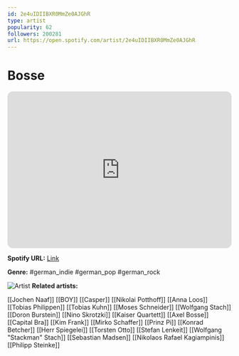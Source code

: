 ```yaml
---
id: 2e4uIDIIBXR0MmZe0AJGhR
type: artist
popularity: 62
followers: 200281
url: https://open.spotify.com/artist/2e4uIDIIBXR0MmZe0AJGhR
---
```

# Bosse

<iframe style="border-radius:12px" src="https://open.spotify.com/embed/artist/2e4uIDIIBXR0MmZe0AJGhR" width="100%" height="352" frameBorder="0" allowfullscreen="" allow="autoplay; clipboard-write; encrypted-media; fullscreen; picture-in-picture" loading="lazy"></iframe>

**Spotify URL:** [Link](https://open.spotify.com/artist/2e4uIDIIBXR0MmZe0AJGhR)

**Genre:**  #german_indie #german_pop #german_rock

![Artist](https://i.scdn.co/image/ab6761610000e5ebe61a667908a408170aac8a9b)
**Related artists:**

[[Jochen Naaf]]
[[BOY]]
[[Casper]]
[[Nikolai Potthoff]]
[[Anna Loos]]
[[Tobias Philippen]]
[[Tobias Kuhn]]
[[Moses Schneider]]
[[Wolfgang Stach]]
[[Doron Burstein]]
[[Nino Skrotzki]]
[[Kaiser Quartett]]
[[Axel Bosse]]
[[Capital Bra]]
[[Kim Frank]]
[[Mirko Schaffer]]
[[Prinz Pi]]
[[Konrad Betcher]]
[[Herr Spiegelei]]
[[Torsten Otto]]
[[Stefan Lenkeit]]
[[Wolfgang "Stackman" Stach]]
[[Sebastian Madsen]]
[[Nikolaos Rafael Kagiampinis]]
[[Philipp Steinke]]
